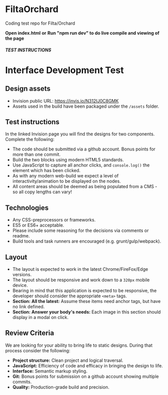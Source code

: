 # FiltaOrchard

Coding test repo for Filta/Orchard

**Open index.html**
**or**
**Run "npm run dev" to do live compile and viewing of the page**


##### TEST INSTRUCTIONS #####

# Interface Development Test

## Design assets

* Invision public URL: <https://invis.io/N312IJ0C8GMK>
* Assets used in the build have been packaged under the `/assets` folder.

## Test instructions

In the linked Invision page you will find the designs for two components. Complete the following:

* The code should be submitted via a github account. Bonus points for more than one commit.
* Build the two blocks using modern HTML5 standards.
* Use JavaScript to capture all anchor clicks, and `console.log()` the element which has been clicked.
* As with any modern web-build we expect a level of interactivity/animation to be displayed on the nodes.
* All content areas should be deemed as being populated from a CMS - so all copy lengths can vary!

## Technologies

* Any CSS-preprocessors or frameworks.
* ES5 or ES6+ acceptable.
* Please include some reasoning for the decisions via comments or readme.
* Build tools and task runners are encouraged (e.g. grunt/gulp/webpack).

## Layout

* The layout is expected to work in the latest Chrome/FireFox/Edge versions.
* The layout should be responsive and work down to a `320px` mobile device.
* Bearing in mind that this application is expected to be responsive, the developer should consider the appropriate `<meta>` tags.
* **Section: All the latest:** Assume these items need anchor tags, but have no link defined.
* **Section: Answer your body's needs:** Each image in this section should display in a modal on click.

## Review Criteria

We are looking for your ability to bring life to static designs. During that process consider the following:

* **Project structure:** Clean project and logical traversal.
* **JavaScript:** Efficiency of code and efficacy in bringing the design to life.
* **Interface:** Semantic markup styling.
* **Git:** Bonus points for submission on a github account showing multiple commits.
* **Quality:** Production-grade build and precision.
